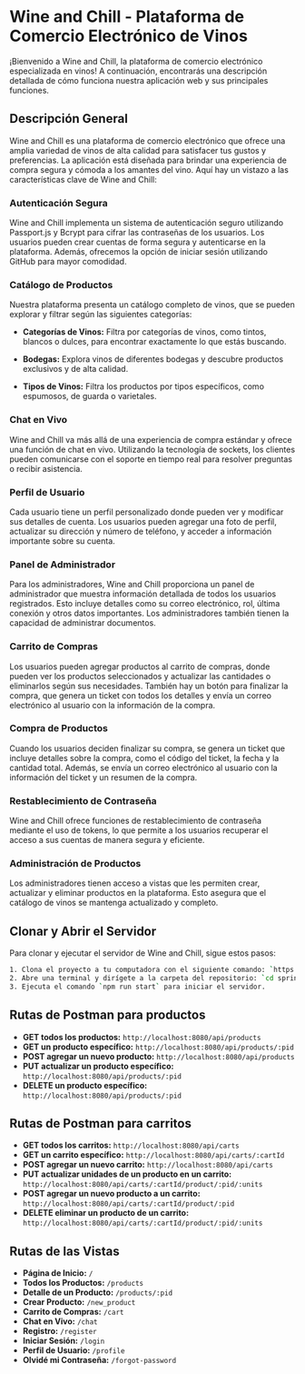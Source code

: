 # Wine and Chill - Plataforma de Comercio Electrónico de Vinos

¡Bienvenido a Wine and Chill, la plataforma de comercio electrónico especializada en vinos! A continuación, encontrarás una descripción detallada de cómo funciona nuestra aplicación web y sus principales funciones.

## Descripción General

Wine and Chill es una plataforma de comercio electrónico que ofrece una amplia variedad de vinos de alta calidad para satisfacer tus gustos y preferencias. La aplicación está diseñada para brindar una experiencia de compra segura y cómoda a los amantes del vino. Aquí hay un vistazo a las características clave de Wine and Chill:

### Autenticación Segura

Wine and Chill implementa un sistema de autenticación seguro utilizando Passport.js y Bcrypt para cifrar las contraseñas de los usuarios. Los usuarios pueden crear cuentas de forma segura y autenticarse en la plataforma. Además, ofrecemos la opción de iniciar sesión utilizando GitHub para mayor comodidad.

### Catálogo de Productos

Nuestra plataforma presenta un catálogo completo de vinos, que se pueden explorar y filtrar según las siguientes categorías:

- **Categorías de Vinos:** Filtra por categorías de vinos, como tintos, blancos o dulces, para encontrar exactamente lo que estás buscando.

- **Bodegas:** Explora vinos de diferentes bodegas y descubre productos exclusivos y de alta calidad.

- **Tipos de Vinos:** Filtra los productos por tipos específicos, como espumosos, de guarda o varietales.

### Chat en Vivo

Wine and Chill va más allá de una experiencia de compra estándar y ofrece una función de chat en vivo. Utilizando la tecnología de sockets, los clientes pueden comunicarse con el soporte en tiempo real para resolver preguntas o recibir asistencia.

### Perfil de Usuario

Cada usuario tiene un perfil personalizado donde pueden ver y modificar sus detalles de cuenta. Los usuarios pueden agregar una foto de perfil, actualizar su dirección y número de teléfono, y acceder a información importante sobre su cuenta.

### Panel de Administrador

Para los administradores, Wine and Chill proporciona un panel de administrador que muestra información detallada de todos los usuarios registrados. Esto incluye detalles como su correo electrónico, rol, última conexión y otros datos importantes. Los administradores también tienen la capacidad de administrar documentos.

### Carrito de Compras

Los usuarios pueden agregar productos al carrito de compras, donde pueden ver los productos seleccionados y actualizar las cantidades o eliminarlos según sus necesidades. También hay un botón para finalizar la compra, que genera un ticket con todos los detalles y envía un correo electrónico al usuario con la información de la compra.

### Compra de Productos

Cuando los usuarios deciden finalizar su compra, se genera un ticket que incluye detalles sobre la compra, como el código del ticket, la fecha y la cantidad total. Además, se envía un correo electrónico al usuario con la información del ticket y un resumen de la compra.

### Restablecimiento de Contraseña

Wine and Chill ofrece funciones de restablecimiento de contraseña mediante el uso de tokens, lo que permite a los usuarios recuperar el acceso a sus cuentas de manera segura y eficiente.

### Administración de Productos

Los administradores tienen acceso a vistas que les permiten crear, actualizar y eliminar productos en la plataforma. Esto asegura que el catálogo de vinos se mantenga actualizado y completo.

## Clonar y Abrir el Servidor

Para clonar y ejecutar el servidor de Wine and Chill, sigue estos pasos:

```bash
1. Clona el proyecto a tu computadora con el siguiente comando: `https://github.com/manuel-25/WineAndChill.git`
2. Abre una terminal y dirígete a la carpeta del repositorio: `cd sprint-01`
3. Ejecuta el comando `npm run start` para iniciar el servidor.
```

## Rutas de Postman para productos

- **GET todos los productos:** `http://localhost:8080/api/products`
- **GET un producto específico:** `http://localhost:8080/api/products/:pid`
- **POST agregar un nuevo producto:** `http://localhost:8080/api/products`
- **PUT actualizar un producto específico:** `http://localhost:8080/api/products/:pid`
- **DELETE un producto específico:** `http://localhost:8080/api/products/:pid`

## Rutas de Postman para carritos

- **GET todos los carritos:** `http://localhost:8080/api/carts`
- **GET un carrito específico:** `http://localhost:8080/api/carts/:cartId`
- **POST agregar un nuevo carrito:** `http://localhost:8080/api/carts`
- **PUT actualizar unidades de un producto en un carrito:** `http://localhost:8080/api/carts/:cartId/product/:pid/:units`
- **POST agregar un nuevo producto a un carrito:** `http://localhost:8080/api/carts/:cartId/product/:pid`
- **DELETE eliminar un producto de un carrito:** `http://localhost:8080/api/carts/:cartId/product/:pid/:units`

## Rutas de las Vistas

- **Página de Inicio:** `/`
- **Todos los Productos:** `/products`
- **Detalle de un Producto:** `/products/:pid`
- **Crear Producto:** `/new_product`
- **Carrito de Compras:** `/cart`
- **Chat en Vivo:** `/chat`
- **Registro:** `/register`
- **Iniciar Sesión:** `/login`
- **Perfil de Usuario:** `/profile`
- **Olvidé mi Contraseña:** `/forgot-password`

